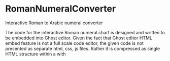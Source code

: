 # RomanNumeralConverter
Interactive Roman to Arabic numeral converter


The code for the interactive Roman numeral chart is designed and written to be embedded into Ghost editor. 
Given the fact that Ghost editor HTML embed feature is not a full scale code editor, the given code is not 
presented as separate html, css, js files. Rather it is compressed as single HTML structure within a with 
<style> and <script> segments added for styling and functionality. The code is ready to be copied and 
embedded into any article written with Ghost editor. The necessary changes may be done per user's 
tastes and/or requirements.
